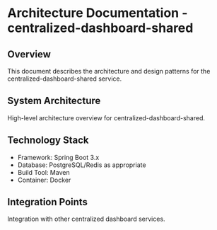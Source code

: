 # Architecture Documentation - centralized-dashboard-shared

## Overview
This document describes the architecture and design patterns for the centralized-dashboard-shared service.

## System Architecture
High-level architecture overview for centralized-dashboard-shared.

## Technology Stack
- Framework: Spring Boot 3.x
- Database: PostgreSQL/Redis as appropriate
- Build Tool: Maven
- Container: Docker

## Integration Points
Integration with other centralized dashboard services.
